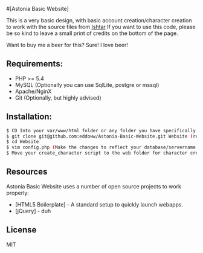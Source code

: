 #[Astonia Basic Website]

This is a very basic design, with basic account creation/character creation to work with the source files from [Ishtar](http://brockhaus.org/astonia3.html)
If you want to use this code, please be so kind to leave a small print of credits on the bottom of the page.

Want to buy me a beer for this? Sure! I love beer!



## Requirements:
- PHP >= 5.4
- MySQL (Optionally you can use SqlLite, postgre or mssql)
- Apache/NginX
- Git (Optionally, but highly advised)


## Installation:
```sh
$ CD Into your var/www/html folder or any folder you have specifically for the website (See apache/nginx documentation for this)
$ git clone git@github.com:eddoww/Astonia-Basic-Website.git Website (requires git installed on the machine)
$ cd Website
$ vim config.php (Make the changes to reflect your database/servername here)
$ Move your create_character script to the web folder for character creation to function
```

## Resources

Astonia Basic Website uses a number of open source projects to work properly:

* [HTML5 Boilerplate] - A standard setup to quickly launch webapps.
* [jQuery] - duh


License
----

MIT